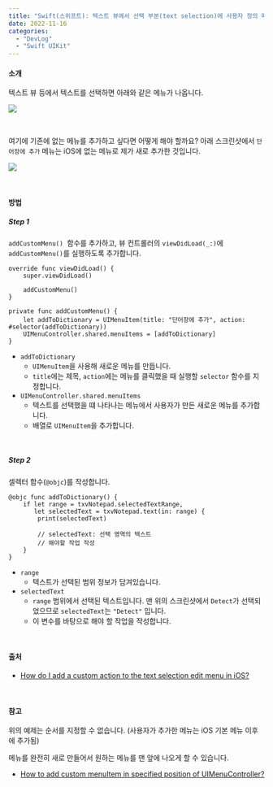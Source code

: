 ```yaml
---
title: "Swift(스위프트): 텍스트 뷰에서 선택 부분(text selection)에 사용자 정의 메뉴 추가 (스토리보드)"
date: 2022-11-16
categories: 
  - "DevLog"
  - "Swift UIKit"
---
```


#### **소개**

텍스트 뷰 등에서 텍스트를 선택하면 아래와 같은 메뉴가 나옵니다.

![](./assets/img/wp-content/uploads/2022/11/스크린샷-2022-11-17-오전-1.23.15.jpg)

 

여기에 기존에 없는 메뉴를 추가하고 싶다면 어떻게 해야 할까요? 아래 스크린샷에서 `단어장에 추가` 메뉴는 iOS에 없는 메뉴로 제가 새로 추가한 것입니다.

![](./assets/img/wp-content/uploads/2022/11/스크린샷-2022-11-17-오전-1.22.49.jpg)

 

#### **방법**

##### **Step 1**

`addCustomMenu()`  함수를 추가하고, 뷰 컨트롤러의 `viewDidLoad(_:)`에 `addCustomMenu()`를 실행하도록 추가합니다.

```
override func viewDidLoad() {
    super.viewDidLoad()

    addCustomMenu()
}

private func addCustomMenu() {
    let addToDictionary = UIMenuItem(title: "단어장에 추가", action: #selector(addToDictionary))
    UIMenuController.shared.menuItems = [addToDictionary]
}
```

- `addToDictionary`
    - `UIMenuItem`을 사용해 새로운 메뉴를 만듭니다.
    - `title`에는 제목, `action`에는 메뉴를 클릭했을 때 실행할 `selector` 함수를 지정합니다.
- `UIMenuController.shared.menuItems`
    - 텍스트를 선택했을 떄 나타나는 메뉴에서 사용자가 만든 새로운 메뉴를 추가합니다.
    - 배열로 `UIMenuItem`을 추가합니다.

 

##### **Step 2**

셀렉터 함수(`@objc`)를 작성합니다.

```
@objc func addToDictionary() {
    if let range = txvNotepad.selectedTextRange,
       let selectedText = txvNotepad.text(in: range) {
        print(selectedText)

        // selectedText: 선택 영역의 텍스트
        // 해야할 작업 작성
    }
}
```

- `range`
    - 텍스트가 선택된 범위 정보가 담겨있습니다.
- `selectedText`
    - `range` 범위에서 선택된 텍스트입니다. 맨 위의 스크린샷에서 `Detect`가 선택되었으므로 `selectedText`는 `"Detect"` 입니다.
    - 이 변수를 바탕으로 해야 할 작업을 작성합니다.

 

#### **출처**

- [How do I add a custom action to the text selection edit menu in iOS?](https://stackoverflow.com/questions/37870889/how-do-i-add-a-custom-action-to-the-text-selection-edit-menu-in-ios)

 

#### **참고**

위의 예제는 순서를 지정할 수 없습니다. (사용자가 추가한 메뉴는 iOS 기본 메뉴 이후에 추가됨)

메뉴를 완전히 새로 만들어서 원하는 메뉴를 맨 앞에 나오게 할 수 있습니다.

- [How to add custom menuItem in specified position of UIMenuController?](https://stackoverflow.com/questions/50244887/how-to-add-custom-menuitem-in-specified-position-of-uimenucontroller)
